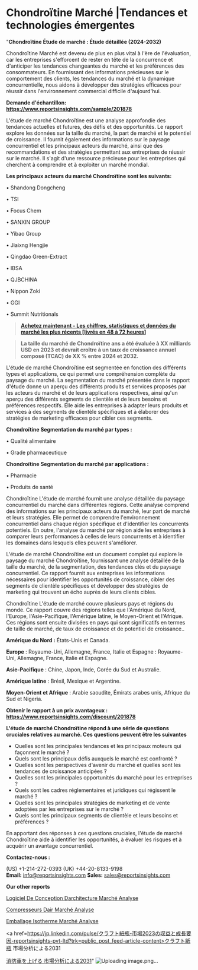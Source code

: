 # Chondroïtine Marché |Tendances et technologies émergentes

"<strong>Chondroïtine Étude de marché : Étude détaillée (2024-2032)</strong>

Chondroïtine Marché est devenu de plus en plus vital à l'ère de l'évaluation, car les entreprises s'efforcent de rester en tête de la concurrence et d'anticiper les tendances changeantes du marché et les préférences des consommateurs. En fournissant des informations précieuses sur le comportement des clients, les tendances du marché et la dynamique concurrentielle, nous aidons à développer des stratégies efficaces pour réussir dans l'environnement commercial difficile d'aujourd'hui.

<strong>Demande d'échantillon: <a href=https://www.reportsinsights.com/sample/201878>https://www.reportsinsights.com/sample/201878</a></strong>

L'étude de marché Chondroïtine est une analyse approfondie des tendances actuelles et futures, des défis et des opportunités. Le rapport explore les données sur la taille du marché, la part de marché et le potentiel de croissance. Il fournit également des informations sur le paysage concurrentiel et les principaux acteurs du marché, ainsi que des recommandations et des stratégies permettant aux entreprises de réussir sur le marché. Il s'agit d'une ressource précieuse pour les entreprises qui cherchent à comprendre et à exploiter un marché mondial.

<strong>Les principaux acteurs du marché Chondroïtine sont les suivants:</strong>

• Shandong Dongcheng

• TSI

• Focus Chem

• SANXIN GROUP

• Yibao Group

• Jiaixng Hengjie

• Qingdao Green-Extract

• IBSA

• QJBCHINA

• Nippon Zoki

• GGI

• Summit Nutritionals
<blockquote><a href=https://www.reportsinsights.com/buynow/201878><span style=text-decoration: underline;><strong>Achetez maintenant - Les chiffres, statistiques et données du marché les plus récents [livrés en 48 à 72 heures]</strong></span></a></blockquote>
<blockquote><span style=text-decoration: underline;><strong>La taille du marché de Chondroïtine ans a été évaluée à XX milliards USD en 2023 et devrait croître à un taux de croissance annuel composé (TCAC) de XX % entre 2024 et 2032.</strong></span></blockquote>
L'étude de marché Chondroïtine est segmentée en fonction des différents types et applications, ce qui permet une compréhension complète du paysage du marché. La segmentation du marché présentée dans le rapport d'étude donne un aperçu des différents produits et services proposés par les acteurs du marché et de leurs applications respectives, ainsi qu'un aperçu des différents segments de clientèle et de leurs besoins et préférences respectifs. Elle aide les entreprises à adapter leurs produits et services à des segments de clientèle spécifiques et à élaborer des stratégies de marketing efficaces pour cibler ces segments.

<strong>Chondroïtine Segmentation du marché par types :</strong>

• Qualité alimentaire

• Grade pharmaceutique

<strong>Chondroïtine Segmentation du marché par applications :</strong>

• Pharmacie

• Produits de santé

Chondroïtine L'étude de marché fournit une analyse détaillée du paysage concurrentiel du marché dans différentes régions. Cette analyse comprend des informations sur les principaux acteurs du marché, leur part de marché et leurs stratégies. Elle permet de comprendre l'environnement concurrentiel dans chaque région spécifique et d'identifier les concurrents potentiels. En outre, l'analyse du marché par région aide les entreprises à comparer leurs performances à celles de leurs concurrents et à identifier les domaines dans lesquels elles peuvent s'améliorer.

L'étude de marché Chondroïtine est un document complet qui explore le paysage du marché Chondroïtine, fournissant une analyse détaillée de la taille du marché, de la segmentation, des tendances clés et du paysage concurrentiel. Ce rapport fournit aux entreprises les informations nécessaires pour identifier les opportunités de croissance, cibler des segments de clientèle spécifiques et développer des stratégies de marketing qui trouvent un écho auprès de leurs clients cibles.

Chondroïtine L'étude de marché couvre plusieurs pays et régions du monde. Ce rapport couvre des régions telles que l'Amérique du Nord, l'Europe, l'Asie-Pacifique, l'Amérique latine, le Moyen-Orient et l'Afrique. Ces régions sont ensuite divisées en pays qui sont significatifs en termes de taille de marché, de taux de croissance et de potentiel de croissance..

<strong>Amérique du Nord :</strong> États-Unis et Canada.

<strong>Europe</strong> : Royaume-Uni, Allemagne, France, Italie et Espagne : Royaume-Uni, Allemagne, France, Italie et Espagne.

<strong>Asie-Pacifique</strong> : Chine, Japon, Inde, Corée du Sud et Australie.

<strong>Amérique latine</strong> : Brésil, Mexique et Argentine.

<strong>Moyen-Orient et Afrique</strong> : Arabie saoudite, Émirats arabes unis, Afrique du Sud et Nigeria.

<strong>Obtenir le rapport à un prix avantageux : <a href=https://www.reportsinsights.com/discount/201878>https://www.reportsinsights.com/discount/201878</a></strong>

<strong>L'étude de marché Chondroïtine répond à une série de questions cruciales relatives au marché. Ces questions peuvent être les suivantes</strong>
<ul>
  <li>Quelles sont les principales tendances et les principaux moteurs qui façonnent le marché ?</li>
  <li>Quels sont les principaux défis auxquels le marché est confronté ?</li>
  <li>Quelles sont les perspectives d'avenir du marché et quelles sont les tendances de croissance anticipées ?</li>
  <li>Quelles sont les principales opportunités du marché pour les entreprises ?</li>
  <li>Quels sont les cadres réglementaires et juridiques qui régissent le marché ?</li>
  <li>Quelles sont les principales stratégies de marketing et de vente adoptées par les entreprises sur le marché ?</li>
  <li>Quels sont les principaux segments de clientèle et leurs besoins et préférences ?</li>
</ul>
En apportant des réponses à ces questions cruciales, l'étude de marché Chondroïtine aide à identifier les opportunités, à évaluer les risques et à acquérir un avantage concurrentiel.

<strong>Contactez-nous :</strong>

(US) +1-214-272-0393
(UK) +44-20-8133-9198
<strong>Email:</strong> <a>info@reportsinsights.com</a>
<strong>Sales:</strong> <a>sales@reportsinsights.com</a>

<strong>Our other reports</strong>

<a href=https://www.linkedin.com/pulse/logiciel-de-conception-darchitecture-march%C3%A9paysage-qvswf/>Logiciel De Conception Darchitecture Marché Analyse</a>

<a href=https://www.linkedin.com/pulse/compresseurs-dair-march%C3%A9informations-couvertes-zm5gf/>Compresseurs Dair Marché Analyse</a>

<a href=https://www.linkedin.com/pulse/emballage-isotherme-march%C3%A9-moteurs-contraintes-srjaf/>Emballage Isotherme Marché Analyse</a>

<a href=https://jp.linkedin.com/pulse/クラフト紙瓶-市場2023の収益と成長要因-reportsinsights-pvt-ltd?trk=public_post_feed-article-content>クラフト紙瓶 市場分析による2031</a>

<a href=https://www.linkedin.com/pulse/消防車を上げる-市場2023topベンダーによる新しい調査-community-market-research/>消防車を上げる 市場分析による2031</a>"
![Uploading image.png…]()
